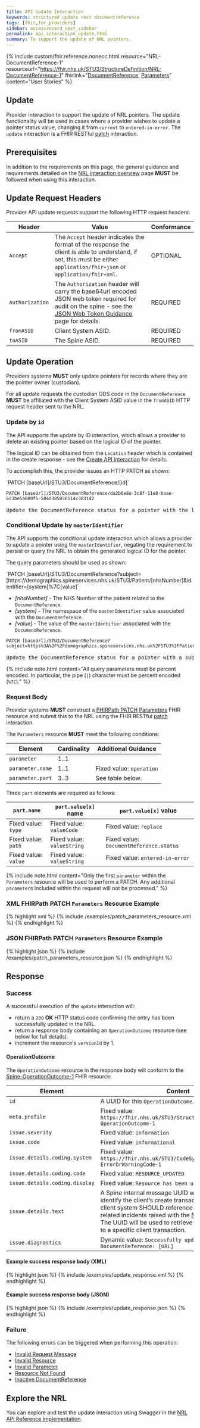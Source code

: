 ```yaml
---
title: API Update Interaction
keywords: structured update rest documentreference
tags: [fhir,for_providers]
sidebar: accessrecord_rest_sidebar
permalink: api_interaction_update.html
summary: To support the update of NRL pointers.
---
```


{% include custom/fhir.reference.nonecc.html resource="NRL-DocumentReference-1" resourceurl="https://fhir.nhs.uk/STU3/StructureDefinition/NRL-DocumentReference-1" fhirlink="[DocumentReference](https://www.hl7.org/fhir/STU3/documentreference.html), [Parameters](https://www.hl7.org/fhir/STU3/parameters.html)" content="User Stories" %}

## Update

Provider interaction to support the update of NRL pointers. The update functionality will be used in cases where a provider wishes to update a pointer status value, changing it from `current` to `entered-in-error`. The `update` interaction is a FHIR RESTful [patch](https://www.hl7.org/fhir/STU3/http.html#patch) interaction.

## Prerequisites

In addition to the requirements on this page, the general guidance and requirements detailed on the [NRL interaction overview](nrl_interaction_overview.html) page **MUST** be followed when using this interaction.

## Update Request Headers

Provider API update requests support the following HTTP request headers:

|Header|Value|Conformance|
|------|-----|-----------|
| `Accept` | The `Accept` header indicates the format of the response the client is able to understand, if set, this must be either `application/fhir+json` or `application/fhir+xml`. | OPTIONAL |
| `Authorization` | The `Authorization` header will carry the base64url encoded JSON web token required for audit on the spine - see the [JSON Web Token Guidance](guidance_jwt.html) page for details. | REQUIRED |
| `fromASID` | Client System ASID. | REQUIRED |
| `toASID` | The Spine ASID. | REQUIRED |

## Update Operation

Providers systems **MUST** only update pointers for records where they are the pointer owner (custodian).

For all update requests the custodian ODS code in the `DocumentReference` **MUST** be affiliated with the Client System ASID value in the `fromASID` HTTP request header sent to the NRL.

### Update by `id`

The API supports the update by ID interaction, which allows a provider to delete an existing pointer based on the logical ID of the pointer.

The logical ID can be obtained from the `Location` header which is contained in the create response - see the [Create API Interaction](api_interaction_create.html#create-response) for details.

To accomplish this, the provider issues an HTTP PATCH as shown:

<div markdown="span" class="alert alert-success" role="alert">
`PATCH [baseUrl]/STU3/DocumentReference/[id]`
</div>

<div class="language-http highlighter-rouge">
<pre class="highlight">
<code><span class="err">PATCH [baseUrl]/STU3/DocumentReference/da2b6e8a-3c8f-11e8-baae-6c3be5a609f5-584d385036514c383142
</span></code>
Update the DocumentReference status for a pointer with the logical id of 'da2b6e8a-3c8f-11e8-baae-6c3be5a609f5-584d385036514c383142'.</pre>
</div>

### Conditional Update by `masterIdentifier`

The API supports the conditional update interaction which allows a provider to update a pointer using the `masterIdentifier`, negating the requirement to persist or query the NRL to obtain the generated logical ID for the pointer.

The query parameters should be used as shown:

<div markdown="span" class="alert alert-success" role="alert">
`PATCH [baseUrl]/STU3/DocumentReference?subject=[https://demographics.spineservices.nhs.uk/STU3/Patient/[nhsNumber]&amp;identifier=[system]%7C[value]`
</div>

- *[nhsNumber]* - The NHS Number of the patient related to the `DocumentReference`.
- *[system]* - The namespace of the `masterIdentifier` value associated with the `DocumentReference`.
- *[value]* - The value of the `masterIdentifier` associated with the `DocumentReference`.

<div class="language-http highlighter-rouge">
<pre class="highlight">
<code><span class="err">PATCH [baseUrl]/STU3/DocumentReference?subject=https%3A%2F%2Fdemographics.spineservices.nhs.uk%2FSTU3%2FPatient%2F9876543210%26identifier%3Durn%3Aietf%3Arfc%3A3986%257Curn%3Aoid%3A1.3.6.1.4.1.21367.2005.3.71
</span></code>
Update the DocumentReference status for a pointer with a subject and identifier.</pre>
</div>

{% include note.html content="All query parameters must be percent encoded. In particular, the pipe (`|`) character must be percent encoded (`%7C`)." %}

### Request Body

Provider systems **MUST** construct a [FHIRPath PATCH](https://www.hl7.org/fhir/STU3/fhirpatch.html) [Parameters](https://www.hl7.org/fhir/STU3/parameters.html) FHIR resource and submit this to the NRL using the FHIR RESTful [patch](https://www.hl7.org/fhir/STU3/http.html#patch) interaction.

The `Parameters` resource **MUST** meet the following conditions:

|Element|Cardinality|Additional Guidance|
|-------|-----------|-------------------|
| `parameter` | 1..1 | |
| `parameter.name` | 1..1 | Fixed value: `operation` |
| `parameter.part` | 3..3 | See table below. |

Three `part` elements are required as follows:

|`part.name`|`part.value[x]` name|`part.value[x]` value|
|------|---------------|----------------|
| Fixed value: `type` | Fixed value: `valueCode` | Fixed value: `replace` |
| Fixed value: `path` | Fixed value: `valueString` | Fixed value: `DocumentReference.status` |
| Fixed value: `value` | Fixed value: `valueString` | Fixed value: `entered-in-error` |

{% include note.html content="Only the first `parameter` within the `Parameters` resource will be used to perform a PATCH. Any additional `parameter`s included within the request will not be processed." %}

### XML FHIRPath PATCH `Parameters` Resource Example

<div class="github-sample-wrapper scroll-height-350">
{% highlight xml %}
{% include /examples/patch_parameters_resource.xml %}
{% endhighlight %}
</div>

### JSON FHIRPath PATCH `Parameters` Resource Example

<div class="github-sample-wrapper scroll-height-350">
{% highlight json %}
{% include /examples/patch_parameters_resource.json %}
{% endhighlight %}
</div>

## Response

### Success

A successful execution of the `update` interaction will:
- return a `200` **OK** HTTP status code confirming the entry has been successfully updated in the NRL.
- return a response body containing an `OperationOutcome` resource (see below for full details).
- increment the resource's `versionId` by 1.

#### OperationOutcome

The `OperationOutcome` resource in the response body will conform to the [Spine-OperationOutcome-1](https://fhir.nhs.uk/STU3/StructureDefinition/Spine-OperationOutcome-1) FHIR resource:

|Element|Content|
|-------|-------|
|`id`|A UUID for this `OperationOutcome`.|
|`meta.profile`|Fixed value: `https://fhir.nhs.uk/STU3/StructureDefinition/Spine-OperationOutcome-1`|
|`issue.severity`|Fixed value: `information`|
|`issue.code`|Fixed value: `informational`|
|`issue.details.coding.system`|Fixed value: `https://fhir.nhs.uk/STU3/CodeSystem/Spine-ErrorOrWarningCode-1`|
|`issue.details.coding.code`|Fixed value: `RESOURCE_UPDATED`|
|`issue.details.coding.display`|Fixed value: `Resource has been updated`|
|`issue.details.text`| A Spine internal message UUID which can be used to identify the client’s create transaction within Spine. A client system SHOULD reference this UUID in any related incidents raised with the [National Service Desk](https://digital.nhs.uk/services/spine/spine-mini-service-provider-for-personal-demographics-service/service-management-live-service). The UUID will be used to retrieve log entries that relate to a specific client transaction. |
|`issue.diagnostics`|Dynamic value: `Successfully updated resource DocumentReference: [URL]`|

#### Example success response body (XML)

<div class="github-sample-wrapper scroll-height-350">
{% highlight json %}
{% include /examples/update_response.xml %}
{% endhighlight %}
</div>

#### Example success response body (JSON)

<div class="github-sample-wrapper scroll-height-350">
{% highlight json %}
{% include /examples/update_response.json %}
{% endhighlight %}
</div>

### Failure

The following errors can be triggered when performing this operation:

- [Invalid Request Message](guidance_errors.html#invalid-request-message)
- [Invalid Resource](guidance_errors.html#update-invalid-resource-errors)
- [Invalid Parameter](guidance_errors.html#parameters)
- [Resource Not Found](guidance_errors.html#resource-not-found)
- [Inactive DocumentReference](guidance_errors.html#inactive-documentreference)

## Explore the NRL
You can explore and test the update interaction using Swagger in the [NRL API Reference Implementation](https://data.developer.nhs.uk/nrls-ri/index.html).
